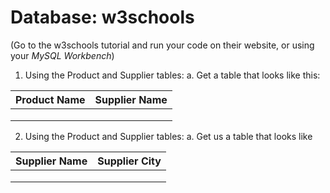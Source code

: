 # Database: w3schools
(Go to the w3schools tutorial and run your code on their website, or using your *MySQL Workbench*)

1. Using the Product and Supplier tables:
	a. Get a table that looks like this:
	
| Product Name | Supplier Name | 
|--------------|---------------|
|              |               |
|              |               |
|              |               |

2. Using the Product and Supplier tables:
	a. Get us a table that looks like 
	
| Supplier Name | Supplier City | 
|--------------|---------------|
|              |               |
|              |               |
|              |               |

